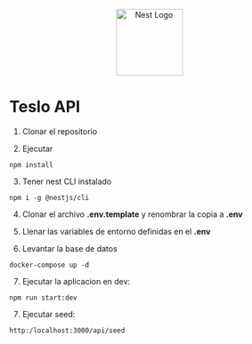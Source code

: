 <p align="center">
  <a href="http://nestjs.com/" target="blank"><img src="https://nestjs.com/img/logo-small.svg" width="120" alt="Nest Logo" /></a>
</p>

# Teslo API

1. Clonar el repositorio

2. Ejecutar
```
npm install
```
3. Tener nest CLI instalado

```
npm i -g @nestjs/cli
```

4. Clonar el archivo __.env.template__ y renombrar la copia a __.env__

5. Llenar las variables de entorno definidas en el __.env__

6. Levantar la base de datos
```
docker-compose up -d
```

7. Ejecutar la aplicacion en dev:
```
npm run start:dev
```

7. Ejecutar seed:
```
http:/localhost:3000/api/seed
```